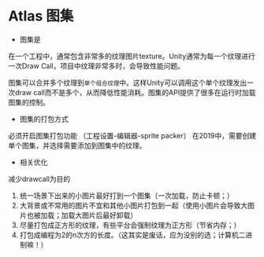 # Atlas 图集

* 图集是

在一个工程中，通常包含非常多的纹理图片texture。Unity通常为每一个纹理进行一次Draw Call，项目中纹理非常多时，会导致性能问题。  

图集可以合并多个纹理到`单个组合纹理`中。这样Unity可以调用这个单个纹理发出一次draw call而不是多个，从而降低性能消耗。图集的API提供了很多在运行时加载图集的控制。

* 图集的打包方式

必须开启图集打包功能  （工程设置-编辑器-sprite packer）
在2019中，需要创建单个图集，并选择需要添加到图集中的纹理。

* 相关优化

减少drawcall为目的

1. 统一场景下出来的小图片最好打到一个图集（一次加载，防止卡顿；）
2. 大背景或不常用的图片不宜和其他小图片打包到一起（使用小图片会导致大图片也被加载；加载大图片后最好卸载）
3. 尽量打包成正方形的纹理，有些平台会强制纹理为正方形（节省内存；）
4. 打包成编程为2的n次方的长度。（这其实是废话，应为没别的选；计算机二进制嘛！）
